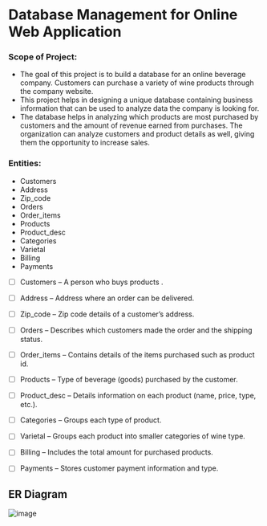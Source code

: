 # Database Management for Online Web Application

### Scope of Project:

* The goal of this project is to build a database for an online beverage company. Customers can purchase a variety of wine products through the company website.
* This project helps in designing a unique database containing business information that can be used to analyze data the company is looking for.
* The database helps in analyzing which products are most purchased by customers and the amount of revenue earned from purchases. The organization can analyze customers and product details as well, giving them the opportunity to increase sales.


### Entities:
* Customers
* Address
* Zip_code
* Orders
* Order_items
* Products
* Product_desc
* Categories
* Varietal
* Billing
* Payments



- [ ] Customers – A person who buys products .
- [ ] Address – Address where an order can be delivered.
- [ ] Zip_code – Zip code details of a customer’s address.
- [ ] Orders – Describes which customers made the order and the shipping status.
- [ ] Order_items – Contains details of the items purchased such as product id.
- [ ] Products – Type of beverage (goods) purchased by the customer.
- [ ] Product_desc – Details information on each product (name, price, type, etc.).
- [ ] Categories – Groups each type of product.
- [ ] Varietal – Groups each product into smaller categories of wine type.
- [ ] Billing – Includes the total amount for purchased products.
- [ ] Payments – Stores customer payment information and type.




## ER Diagram
![image](https://user-images.githubusercontent.com/10534532/148308876-1da3f585-1199-42f8-bac4-68bc16bde33c.png)


